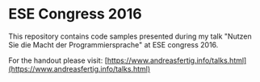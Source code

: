 # ESE Congress 2016
This repository contains code samples presented during my talk "Nutzen Sie die Macht der Programmiersprache" at ESE congress 2016.

For the handout please visit: [https://www.andreasfertig.info/talks.html](https://www.andreasfertig.info/talks.html)
